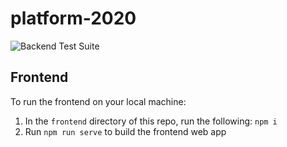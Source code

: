 # platform-2020
![Backend Test Suite](https://github.com/gotechnica/platform-2020/workflows/Test%20all%20backend%20services%20on%20a%20pull%20request/badge.svg)

## Frontend
To run the frontend on your local machine:
1. In the `frontend` directory of this repo, run the following: `npm i`
2. Run `npm run serve` to build the frontend web app 
